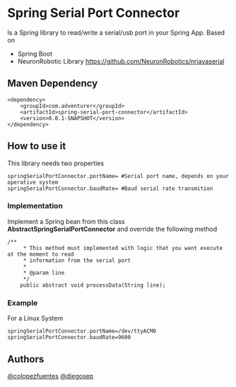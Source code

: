 # Spring Serial Port Connector

Is a Spring library to read/write a serial/usb port in your Spring App. Based on 
- Spring Boot
- NeuronRobotic Library https://github.com/NeuronRobotics/nrjavaserial

## Maven Dependency

```
<dependency>
    <groupId>com.adventurer</groupId>
    <artifactId>spring-serial-port-connector</artifactId>
    <version>0.0.1-SNAPSHOT</version>
</dependency>
```
## How to use it
This library needs two properties

```
springSerialPortConnector.portName= #Serial port name, depends on your operative system
springSerialPortConnector.baudRate= #Baud serial rate transmition 
```
### Implementation
Implement a Spring bean from this class **AbstractSpringSerialPortConnector** and override
the following method

```   
/**
     * This method must implemented with logic that you want execute at the moment to read
     * information from the serial port
     *
     * @param line
     */
    public abstract void processData(String line);
```
### Example

For a Linux System
```
springSerialPortConnector.portName=/dev/ttyACM0
springSerialPortConnector.baudRate=9600
```

## Authors
[@colopezfuentes](https://github.com/colopezfuentes)
[@diegosep](https://github.com/diegosep)


